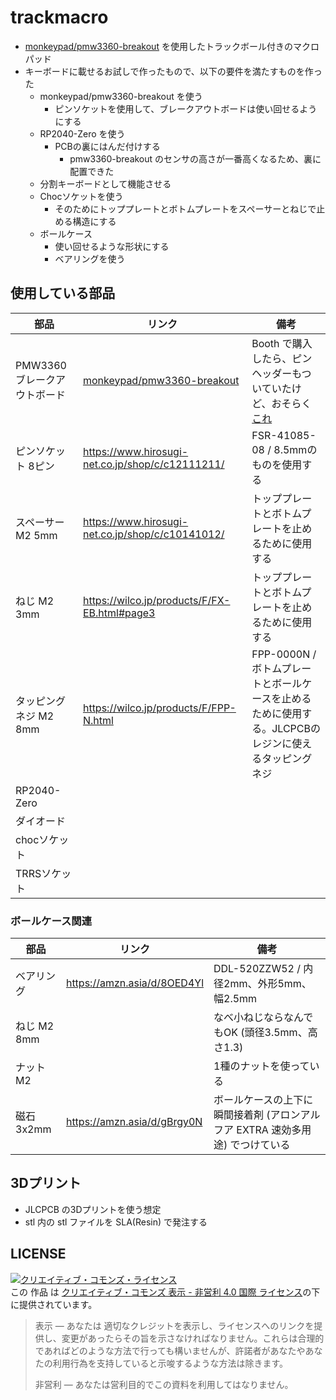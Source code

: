 # trackmacro

* [monkeypad/pmw3360-breakout](https://github.com/monkeypad/pmw3360-breakout) を使用したトラックボール付きのマクロパッド
* キーボードに載せるお試しで作ったもので、以下の要件を満たすものを作った
    * monkeypad/pmw3360-breakout を使う
        * ピンソケットを使用して、ブレークアウトボードは使い回せるようにする
    * RP2040-Zero を使う
        * PCBの裏にはんだ付けする
            * pmw3360-breakout のセンサの高さが一番高くなるため、裏に配置できた
    * 分割キーボードとして機能させる
    * Chocソケットを使う
        * そのためにトッププレートとボトムプレートをスペーサーとねじで止める構造にする
    * ボールケース
        * 使い回せるような形状にする
        * ベアリングを使う

## 使用している部品

|部品|リンク|備考|
|---|---|---|
|PMW3360ブレークアウトボード|[monkeypad/pmw3360-breakout](https://github.com/monkeypad/pmw3360-breakout)|Booth で購入したら、ピンヘッダーもついていたけど、おそらく[これ](https://www.hirosugi-net.co.jp/shop/c/c12103211/)|
|ピンソケット 8ピン|https://www.hirosugi-net.co.jp/shop/c/c12111211/|FSR-41085-08 / 8.5mmのものを使用する|
|スペーサー M2 5mm|https://www.hirosugi-net.co.jp/shop/c/c10141012/|トッププレートとボトムプレートを止めるために使用する|
|ねじ M2 3mm|https://wilco.jp/products/F/FX-EB.html#page3|トッププレートとボトムプレートを止めるために使用する|
|タッピングネジ M2 8mm|https://wilco.jp/products/F/FPP-N.html|FPP-0000N / ボトムプレートとボールケースを止めるために使用する。JLCPCBのレジンに使えるタッピングネジ|
|RP2040-Zero|||
|ダイオード|||
|chocソケット|||
|TRRSソケット|||


### ボールケース関連

|部品|リンク|備考|
|---|---|---|
|ベアリング|https://amzn.asia/d/8OED4Yl|DDL-520ZZW52 / 内径2mm、外形5mm、幅2.5mm|
|ねじ M2 8mm||なべ小ねじならなんでもOK (頭径3.5mm、高さ1.3)|
|ナット M2||1種のナットを使っている|
|磁石 3x2mm|https://amzn.asia/d/gBrgy0N|ボールケースの上下に瞬間接着剤 (アロンアルフア EXTRA 速効多用途) でつけている|


## 3Dプリント

* JLCPCB の3Dプリントを使う想定
* stl 内の stl ファイルを SLA(Resin) で発注する


## LICENSE

<a rel="license" href="http://creativecommons.org/licenses/by-nc/4.0/"><img alt="クリエイティブ・コモンズ・ライセンス" style="border-width:0" src="https://i.creativecommons.org/l/by-nc/4.0/88x31.png" /></a><br />この 作品 は <a rel="license" href="http://creativecommons.org/licenses/by-nc/4.0/">クリエイティブ・コモンズ 表示 - 非営利 4.0 国際 ライセンス</a>の下に提供されています。

> 表示 — あなたは 適切なクレジットを表示し、ライセンスへのリンクを提供し、変更があったらその旨を示さなければなりません。これらは合理的であればどのような方法で行っても構いませんが、許諾者があなたやあなたの利用行為を支持していると示唆するような方法は除きます。
>
> 非営利 — あなたは営利目的でこの資料を利用してはなりません。